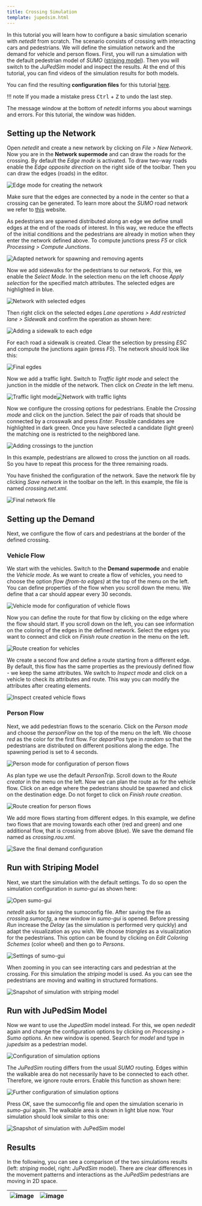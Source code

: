 ```yaml
---
title: Crossing Simulation
template: jupedsim.html
---
```


In this tutorial you will learn how to configure a basic simulation scenario with *netedit* from scratch.
The scenario consists of crossing with interacting cars and pedestrians.
We will define the simulation network and the demand for vehicle and person flows.
First, you will run a simulation with the default pedestrian model of *SUMO* ([striping model](../../Simulation/Pedestrians.md#model_striping)).
Then you will switch to the *JuPedSim* model and inspect the results.
At the end of this tutorial, you can find videos of the simulation results for both models.

You can find the resulting **configuration files** for this tutorial [here](https://github.com/PedestrianDynamics/SUMO-JuPedSim-Simulations/tree/main/tutorials/crossing).

!!! note
    If you made a mistake press <kbd>Ctrl</kbd> + <kbd>Z</kbd> to undo the last step.

The message window at the bottom of *netedit* informs you about warnings and errors. For this tutorial, the window was hidden.

## Setting up the Network

Open *netedit* and create a new network by clicking on *File > New Network*.
Now you are in the **Network supermode** and can draw the roads for the crossing.
By default the *Edge mode* is activated.
To draw two-way roads enable the *Edge opposite direction* on the right side of the toolbar.
Then you can draw the edges (roads) in the editor.

![*Edge mode* for creating the network](../../images/network_edges1.png)

Make sure that the edges are connected by a node in the center so that a crossing can be generated.
To learn more about the *SUMO* road network we refer to [this](../../Networks/SUMO_Road_Networks.html) website.

As pedestrians are spawned distributed along an edge we define small edges at the end of the roads of interest.
In this way, we reduce the effects of the initial conditions and the pedestrians are already in motion when they enter the network defined above.
To compute junctions press *F5* or click *Processing > Compute Junctions*.

![Adapted network for spawning and removing agents](../../images/network_edges2.png)

Now we add sidewalks for the pedestrians to our network.
For this, we enable the *Select Mode*.
In the selection menu on the left choose *Apply selection* for the specified match attributes.
The selected edges are highlighted in blue.

![Network with selected edges](../../images/network_select.png)

Then right click on the selected edges *Lane operations > Add restricted lane > Sidewalk* and confirm the operation as shown here:

![Adding a sidewalk to each edge](../../images/network_sidewalk.png)

For each road a sidewalk is created.
Clear the selection by pressing *ESC* and compute the junctions again (press *F5*).
The network should look like this:

![Final egdes](../../images/network_edges_final.png)

Now we add a traffic light.
Switch to *Traffic light mode* and select the junction in the middle of the network.
Then click on *Create* in the left menu.

![*Traffic light mode*](../../images/network_traffic_lights1.png)![Network with traffic lights](../../images/network_traffic_lights2.png)

Now we configure the crossing options for pedestrians.
Enable the *Crossing mode* and click on the junction.
Select the pair of roads that should be connected by a crosswalk and press *Enter*.
Possible candidates are highlighted in dark green.
Once you have selected a candidate (light green) the matching one is restricted to the neighbored lane.

![Adding crossings to the junction](../../images/network_crossing2.png)

In this example, pedestrians are allowed to cross the junction on all roads.
So you have to repeat this process for the three remaining roads.

You have finished the configuration of the network.
Save the network file by clicking *Save network* in the toolbar on the left.
In this example, the file is named *crossing.net.xml*.

![Final network file](../../images/network_final.png)

## Setting up the Demand

Next, we configure the flow of cars and pedestrians at the border of the defined crossing.

### Vehicle Flow

We start with the vehicles.
Switch to the **Demand supermode** and enable the *Vehicle mode*.
As we want to create a flow of vehicles, you need to choose the option *flow (from-to edges)* at the top of the menu on the left.
You can define properties of the flow when you scroll down the menu.
We define that a car should appear every 30 seconds.

![*Vehicle mode* for configuration of vehicle flows](../../images/demand_vehicle1.png)

Now you can define the route for that flow by clicking on the edge where the flow should start.
If you scroll down on the left, you can see information on the coloring of the edges in the defined network.
Select the edges you want to connect and click on *Finish route creation* in the menu on the left.

![Route creation for vehicles](../../images/demand_vehicle2.png)

We create a second flow and define a route starting from a different edge.
By default, this flow has the same properties as the previously defined flow - we keep the same attributes.
We switch to *Inspect mode* and click on a vehicle to check its attributes and route.
This way you can modify the attributes after creating elements.

![Inspect created vehicle flows](../../images/demand_vehicle3.png)

### Person Flow

Next, we add pedestrian flows to the scenario.
Click on the *Person mode* and choose the *personFlow* on the top of the menu on the left.
We choose *red* as the color for the first flow.
For *departPos* type in *random* so that the pedestrians are distributed on different positions along the edge.
The spawning period is set to 4 seconds.

![*Person mode* for configuration of person flows](../../images/demand_person1.png)

As plan type we use the default *PersonTrip*.
Scroll down to the *Route creator* in the menu on the left.
Now we can plan the route as for the vehicle flow.
Click on an edge where the pedestrians should be spawned and click on the destination edge. Do not forget to click on *Finish route creation*.

![Route creation for person flows](../../images/demand_person2.png)

We add more flows starting from different edges.
In this example, we define two flows that are moving towards each other (red and green) and one additional flow, that is crossing from above (blue).
We save the demand file named as *crossing.rou.xml*.

![Save the final demand configuration](../../images/demand_person3.png)

## Run with Striping Model

Next, we start the simulation with the default settings.
To do so open the simulation configuration in *sumo-gui* as shown here:

![Open *sumo-gui*](../../images/gui_open.png)

*netedit* asks for saving the sumoconfig file.
After saving the file as *crossing.sumocfg*, a new window in *sumo-gui* is opened.
Before pressing *Run* increase the *Delay* (as the simulation is performed very quickly)  and adapt the visualization as you wish.
We choose *triangles* as a visualization for the pedestrians.
This option can be found by clicking on *Edit Coloring Schemes* (color wheel) and then go to *Persons*.

![Settings of *sumo-gui*](../../images/gui_settings.png)

When zooming in you can see interacting cars and pedestrian at the crossing.
For this simulation the *striping* model is used.
As you can see the pedestrians are moving and waiting in structured formations.

![Snapshot of simulation with *striping* model](../../images/gui_snapshot_striping.png)

## Run with JuPedSim Model

Now we want to use the *JupedSim* model instead.
For this, we open *nededit* again and change the configuration options by clicking on *Processing > Sumo options*.
An new window is opened.
Search for *model* and type in *jupedsim* as a pedestrian model.

![Configuration of simulation options](../../images/sumo_options1.png)

The *JuPedSim* routing differs from the usual *SUMO* routing.
Edges within the walkable area do not necessarily have to be connected to each other.
Therefore, we ignore route errors.
Enable this function as shown here:

![Further configuration of simulation options](../../images/sumo_options2.png)

Press *OK*, save the sumoconfig file and open the simulation scenario in *sumo-gui* again.
The walkable area is shown in light blue now.
Your simulation should look similar to this one:

![Snapshot of simulation with *JuPedSim* model](../../images/gui_snapshot_jupedsim.png)

## Results

In the following, you can see a comparison of the two simulations results (left: *striping* model, right: *JuPedSim* model).
There are clear differences in the movement patterns and interactions as the *JuPedSim* pedestrians are moving in 2D space.

| ![image](../../images/simulation_striping.gif)   | ![image](../../images/simulation_jupedsim.gif)   |
|--------------------------------------------------------------------------|--------------------------------------------------------------------------|

